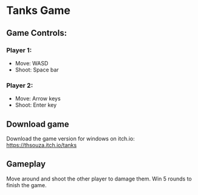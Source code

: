 # Tanks Game

## Game Controls:
### Player 1:
- Move: WASD
- Shoot: Space bar

### Player 2:
- Move: Arrow keys
- Shoot: Enter key

## Download game
Download the game version for windows on itch.io: https://thsouza.itch.io/tanks

## Gameplay
Move around and shoot the other player to damage them. Win 5 rounds to finish the game.
